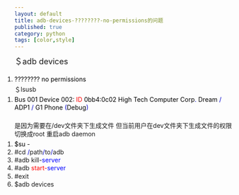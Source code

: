 ```yaml
---
layout: default
title: adb-devices-????????-no-permissions的问题
published: true
category: python
tags: [color,style]
---
```

<div id="detail" class="detail" style="line-height: 1.3;"><p><font size="4"><span class="wpcpspCSS">＄adb devices&nbsp; <br></span></font><div id="codeText" class="codeText"><ol style="margin:0 1px 0 0;padding:5px 0;" start="1" class="dp-css"><li><span style="color:#000000;">???????? no permissions</span></li></ol></div>
＄lsusb<br><div id="codeText" class="codeText"><ol style="margin:0 1px 0 0;padding:5px 0;" start="1" class="dp-css"><li><span style="color:#000000;">Bus 001 Device 002: <span style="color:#FF0000;">ID</span> 0bb4:0c02 High Tech Computer Corp<span style="color:#0000CC;">.</span> Dream <span style="color:#0000CC;">/</span> ADP1 <span style="color:#0000CC;">/</span> G1 Phone <span style="color:#0000CC;">(</span>Debug<span style="color:#0000CC;">)</span></span></li></ol></div><br>是因为需要在/dev文件夹下生成文件 但当前用户在dev文件夹下生成文件的权限 切换成root 重启adb daemon&nbsp; <br><div id="codeText" class="codeText"><ol style="margin:0 1px 0 0;padding:5px 0;" start="1" class="dp-css"><li><span style="color:#000000;">$su -<br></span></li><li>
#cd <span style="color:#0000CC;">/</span>path<span style="color:#0000CC;">/</span>to<span style="color:#0000CC;">/</span>adb<br></li><li>
#adb kill-<span style="color:#0000FF;">server</span><br></li><li>
#adb <span style="color:#FF0000;">start</span><span style="color:#FF0000;">-</span><span style="color:#0000FF;">server</span><br></li><li>
#exit<br></li><li>
$adb devices</li></ol></div><br><br></p></div>
